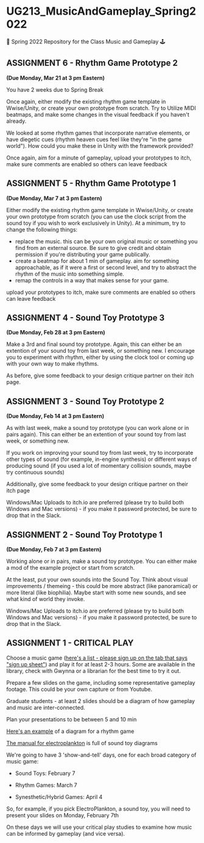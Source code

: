 # UG213_MusicAndGameplay_Spring2022
🎼 Spring 2022 Repository for the Class Music and Gameplay 🕹️

ASSIGNMENT 6 - Rhythm Game Prototype 2 
------
**(Due Monday, Mar 21 at 3 pm Eastern)**

You have 2 weeks due to Spring Break

Once again, either modify the existing rhythm game template in Wwise/Unity, or create your own prototype from scratch. Try to Utilize MIDI beatmaps, and make some changes in the visual feedback if you haven't already. 

We looked at some rhythm games that incorporate narrative elements, or have diegetic cues (rhythm heaven cues feel like they're "in the game world"). How could you make these in Unity with the framework provided?

Once again, aim for a minute of gameplay, upload your prototypes to itch, make sure comments are enabled so others can leave feedback

ASSIGNMENT 5 - Rhythm Game Prototype 1 
------
**(Due Monday, Mar 7 at 3 pm Eastern)**

Either modify the existing rhythm game template in Wwise/Unity, or create your own prototype from scratch (you can use the clock script from the sound toy if you wish to work exclusively in Unity). At a minimum, try to change the following things:

- replace the music. this can be your own original music or something you find from an external source. Be sure to give credit and obtain permission if you're distributing your game publically.
- create a beatmap for about 1 min of gameplay. aim for something approachable, as if it were a first or second level, and try to abstract the rhythm of the music into something simple.
- remap the controls in a way that makes sense for your game.

upload your prototypes to itch, make sure comments are enabled so others can leave feedback


ASSIGNMENT 4 - Sound Toy Prototype 3 
------
**(Due Monday, Feb 28 at 3 pm Eastern)**

Make a 3rd and final sound toy prototype. Again, this can either be an extention of your sound toy from last week, or something new. I encourage you to experiment with rhythm, either by using the clock tool or coming up with your own way to make rhythms.

As before, give some feedback to your design critique partner on their itch page.


ASSIGNMENT 3 - Sound Toy Prototype 2 
------
**(Due Monday, Feb 14 at 3 pm Eastern)**

As with last week, make a sound toy prototype (you can work alone or in pairs again). This can either be an extention of your sound toy from last week, or something new.

If you work on improving your sound toy from last week, try to incorporate other types of sound (for example, in-engine synthesis) or different ways of producing sound (if you used a lot of momentary collision sounds, maybe try continuous sounds)

Additionally, give some feedback to your design critique partner on their itch page

Windows/Mac Uploads to itch.io are preferred (please try to build both Windows and Mac versions) - if you make it password protected, be sure to drop that in the Slack.

ASSIGNMENT 2 - Sound Toy Prototype 1 
------
**(Due Monday, Feb 7 at 3 pm Eastern)**

Working alone or in pairs, make a sound toy prototype.  You can either make a mod of the example project or start from scratch.

At the least, put your own sounds into the Sound Toy.  Think about visual improvements / themeing - this could be more abstract (like panoramical) or more literal (like biophilia). Maybe start with some new sounds, and see what kind of world they invoke.

Windows/Mac Uploads to itch.io are preferred (please try to build both Windows and Mac versions) - if you make it password protected, be sure to drop that in the Slack.

ASSIGNMENT 1 - CRITICAL PLAY
------

Choose a music game ([here's a list - please sign up on the tab that says "sign up sheet"](https://docs.google.com/spreadsheets/d/14mBE0D4OONFe5WcpYIexCtgGP8hsAjTXgIp4Bi0yM6U/edit?usp=sharing)) and play it for at least 2-3 hours. Some are available in the library, check with Gwynna or a librarian for the best time to try it out. 

Prepare a few slides on the game, including some representative gameplay footage. This could be your own capture or from Youtube. 

Graduate students - at least 2 slides should be a diagram of how gameplay and music are inter-connected.

Plan your presentations to be between 5 and 10 min

[Here's an example](https://docs.google.com/presentation/d/1CggJ1078_SK6u3FUuh_zdi21taIblNFtIIb4zXcU5p8/edit?usp=sharing) of a diagram for a rhythm game

[The manual for electroplankton](https://www.nintendo.com/consumer/gameslist/manuals/DS_Electroplankton.pdf) is full of sound toy diagrams

We're going to have 3 'show-and-tell' days, one for each broad category of music game:

 - Sound Toys: February 7

 - Rhythm Games: March 7

 - Synesthetic/Hybrid Games: April 4

So, for example, if you pick ElectroPlankton, a sound toy, you will need to present your slides on Monday, February 7th

On these days we will use your critical play studies to examine how music can be informed by gameplay (and vice versa).


